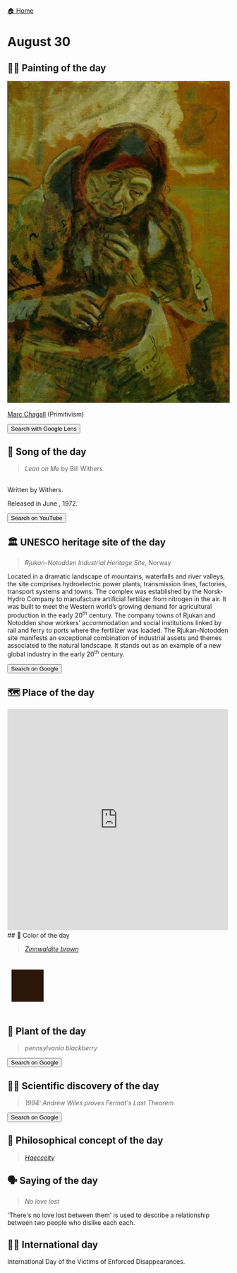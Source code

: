 
[🏠 Home](../../index.md)

# August 30

## 🧑‍🎨 Painting of the day

<img width="600" src="../img/Marc_Chagall_1.jpg">

[Marc Chagall](http://en.wikipedia.org/wiki/Marc_Chagall) (Primitivism)

<button class="btn btn-success"
onclick=" window.open('https://lens.google.com/uploadbyurl?url=https://iretes.github.io/one-a-day/data/img/Marc_Chagall_1.jpg','_blank')">
Search with Google Lens
</button>

## 🎼 Song of the day

> *Lean on Me*
by Bill Withers

<br />Written by Withers.

Released in June , 1972.

<button class="btn btn-success"
onclick=" window.open('http://www.youtube.com/search?q=Lean on Me by Bill Withers','_blank')">
Search on YouTube
</button>

## 🏛️ UNESCO heritage site of the day

> *Rjukan-Notodden Industrial Heritage Site*, Norway

<p><span>Located in a dramatic landscape of mountains, waterfalls and river valleys, the site comprises hydroelectric power plants, transmission lines, factories, transport systems and towns. The complex was established by the Norsk-Hydro Company to manufacture artificial fertilizer from nitrogen in the air. It was built to meet the Western world’s growing demand for agricultural production in the early 20</span><sup>th</sup><span> century. The company towns of Rjukan and Notodden show workers’ accommodation and social institutions linked by rail and ferry to ports where the fertilizer was loaded. The Rjukan-Notodden site manifests an exceptional combination of industrial assets and themes associated to the natural landscape. It stands out as an example of a new global industry in the early 20</span><sup>th</sup><span> century.</span></p>

<button class="btn btn-success"
onclick=" window.open('http://www.google.com/search?q=Rjukan-Notodden Industrial Heritage Site','_blank')">
Search on Google
</button>

## 🗺️ Place of the day

<iframe
src="https://www.mapcrunch.com"
name="mapcrunch"
width="500"
height="500"
allowTransparency="true"
scrolling="no"
frameborder="0"
>
</iframe>
## 🎨 Color of the day

> *[Zinnwaldite brown](https://en.wikipedia.org/wiki/Zinnwaldite)*

<div style="color:#2C1608; font-size: 100px;">&#9632;</div>

## 🌿 Plant of the day

> *pennsylvania blackberry*

<button class="btn btn-success"
onclick=" window.open('http://www.google.com/search?q=pennsylvania blackberry','_blank')">
Search on Google
</button>

## 🧑‍🔬 Scientific discovery of the day

> *1994: Andrew Wiles proves Fermat's Last Theorem*

<button class="btn btn-success"
onclick=" window.open('http://www.google.com/search?q=1994: Andrew Wiles proves Fermat s Last Theorem','_blank')"> 
Search on Google
</button>

## 💭 Philosophical concept of the day

> *[Haecceity](https://en.wikipedia.org/wiki/Haecceity)*

## 🗣️ Saying of the day

> *No love lost*

'There's no love lost between them' is used to describe a relationship between two people who dislike each each.

## 🏳️‍🌈 International day

International Day of the Victims of Enforced Disappearances.